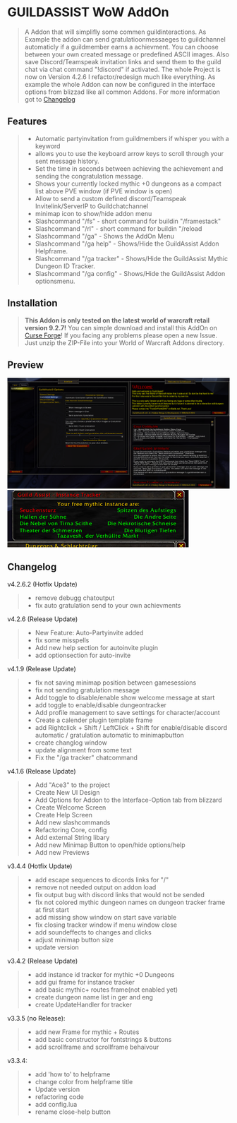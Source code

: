 # GUILDASSIST WoW AddOn #

> A Addon that will simplifly some commen guildinteractions. As Example the addon can send gratulatioonmessaeges to guildchannel automaticly if a guildmember earns a achievment. You can choose between your own created message or predefined ASCII images.
> Also save Discord/Teamspeak invitation links and send them to the guild chat via chat command "!discord" if activated.
> The whole Project is now on Version 4.2.6 I refactor/redesign much like everything. As example the whole Addon can now be configured in the interface options from blizzad like all common Addons.
> For more information got to [Changelog](#changelog)

## Features ##

> - Automatic partyinvitation from guildmembers if whisper you with a keyword
> - allows you to use the keyboard arrow keys to scroll through your sent message history.
> - Set the time in seconds between achieving the achievement and sending the congratulation message.
> - Shows your currently locked mythic +0 dungeons as a compact list above PVE window (if PVE window is open)
> - Allow to send a custom defined discord/Teamspeak Invitelink/ServerIP to Guildchatchannel
> - minimap icon to show/hide addon menu
> - Slashcommand "/fs" - short command for buildin "/framestack"
> - Slashcommand "/rl" - short command for buildin "/reload
> - Slashcommand "/ga" - Shows the AddOn Menu
> - Slashcommand "/ga help" - Shows/Hide the GuildAssist Addon Helpframe.
> - Slashcommand "/ga tracker" - Shows/Hide the GuildAssist Mythic Dungeon ID Tracker.
> - Slashcommand "/ga config" - Shows/Hide the GuildAssist Addon optionsmenu.

## Installation ##

>**This Addon is only tested on the latest world of warcraft retail version 9.2.7!**
>You can simple download and install this AddOn on [Curse Forge](https://www.curseforge.com/wow/addons/guildassist3)!
>If you facing any problems please open a new Issue.
>Just unzip the ZIP-File into your World of Warcraft Addons directory.

## Preview ##

![Graphical UI](img/GUI.png)
![Instance Tracker](img/GUI_tracker.png)

## Changelog ##

v4.2.6.2 (Hotfix Update)

> - remove debugg chatoutput
> - fix auto gratulation send to your own achievments

v4.2.6 (Release Update)

> - New Feature: Auto-Partyinvite added
> - fix some misspells
> - Add new help section for autoinvite plugin
> - add optionsection for auto-invite


v4.1.9 (Release Update)

> - fix not saving minimap position between gamesessions
> - fix not sending gratulation message
> - Add toggle to disable/enable show welcome message at start
> - add toggle to enable/disable dungeontracker
> - Add profile management to save settings for character/account
> - Create a calender plugin template frame
> - add Rightclick + Shift / LeftClick + Shift for enable/disable discord automatic / gratulation automatic to minimapbutton
> - create changlog window
> - update alignment from some text
> - Fix the "/ga tracker" chatcommand

v4.1.6 (Release Update)

> - Add "Ace3" to the project
> - Create New UI Design
> - Add Options for Addon to the Interface-Option tab from blizzard
> - Create Welcome Screen
> - Create Help Screen
> - Add new slashcommands
> - Refactoring Core, config
> - Add external String libary
> - Add new Minimap Button to open/hide options/help
> - Add new Previews

v3.4.4 (Hotfix Update)

> - add escape sequences to dicords links for "/"
> - remove not needed output on addon load
> - fix output bug with discord links that would not be sended
> - fix not colored mythic dungeon names on dungeon tracker frame at first start
> - add missing show window on start save variable
> - fix closing tracker window if menu window close
> - add soundeffects to changes and clicks
> - adjust minimap button size
> - update version

v3.4.2 (Release Update)

> - add instance id tracker for mythic +0 Dungeons
> - add gui frame for instance tracker
> - add basic mythic+ routes frame(not enabled yet)
> - create dungeon name list in ger and eng
> - create UpdateHandler for tracker

v3.3.5 (no Release):

> - add new Frame for mythic + Routes
> - add basic constructor for fontstrings & buttons
> - add scrollframe and scrollframe behaivour

v3.3.4:

> - add 'how to' to helpframe
> - change color from helpframe title
> - Update version
> - refactoring code
> - add config.lua
> - rename close-help button
